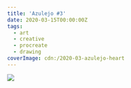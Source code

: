 ```yaml
---
title: 'Azulejo #3'
date: 2020-03-15T00:00:00Z
tags:
  - art
  - creative
  - procreate
  - drawing
coverImage: cdn:/2020-03-azulejo-heart
---
```


![](cdn:/2020-03-azulejo-heart?class=fw)
